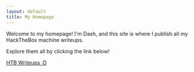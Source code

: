 ```yaml
---
layout: default
title: My Homepage
---
```


Welcome to my homepage! I'm Dash, and this site is where I publish all my HackTheBox machine writeups.

Explore them all by clicking the link below!

[HTB Writeups :D](./writeups.md)
